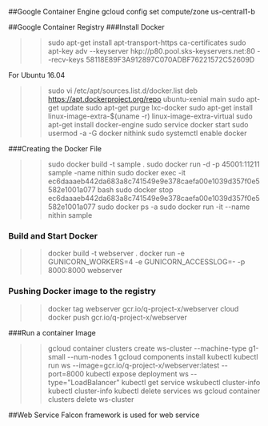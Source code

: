 ##Google Container Engine 
gcloud config set compute/zone us-central1-b

##Google Container Registry
###Install Docker
>> sudo apt-get install apt-transport-https ca-certificates
>> sudo apt-key adv --keyserver hkp://p80.pool.sks-keyservers.net:80 --recv-keys 58118E89F3A912897C070ADBF76221572C52609D

For Ubuntu 16.04

>>sudo vi /etc/apt/sources.list.d/docker.list
>>deb https://apt.dockerproject.org/repo ubuntu-xenial main
>>sudo apt-get update
>>sudo apt-get purge lxc-docker
>>sudo apt-get install linux-image-extra-$(uname -r) linux-image-extra-virtual
>>sudo apt-get install docker-engine
>>sudo service docker start
>>sudo usermod -a -G docker nithink
>>sudo systemctl enable docker

###Creating the Docker File
>>sudo docker build -t sample .
>>sudo docker run -d -p 45001:11211 sample -name nithin
>>sudo docker exec -it ec6daaaeb442da683a8c741549e9e378caefa00e1039d357f0e5582e1001a077  bash
>>sudo docker stop ec6daaaeb442da683a8c741549e9e378caefa00e1039d357f0e5582e1001a077
>>sudo docker ps -a
>>sudo docker run -it --name nithin sample
 
### Build and Start Docker 
>>docker build -t webserver .
>>docker run -e GUNICORN_WORKERS=4 -e GUNICORN_ACCESSLOG=- -p 8000:8000 webserver

### Pushing Docker image to the registry
>> docker tag webserver gcr.io/q-project-x/webserver
>> cloud docker push gcr.io/q-project-x/webserver


###Run a container Image 
>> gcloud container clusters create ws-cluster --machine-type g1-small --num-nodes 1
>> gcloud components install kubectl
>> kubectl run ws --image=gcr.io/q-project-x/webserver:latest --port=8000
>> kubectl expose deployment ws --type="LoadBalancer"
>> kubectl get service wskubectl cluster-info
>> kubectl cluster-info
>> kubectl delete services ws
>> gcloud container clusters delete ws-cluster


##Web Service
Falcon framework is used for web service  
